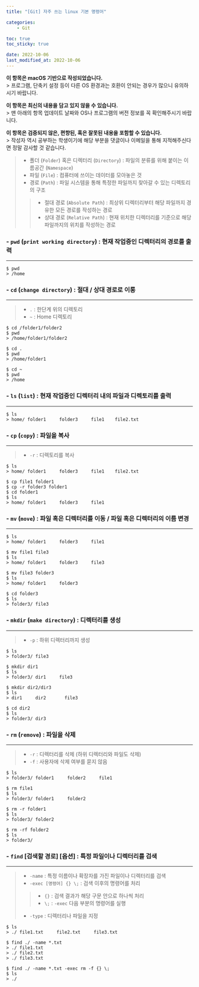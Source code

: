 ```yaml
---
title: "[Git] 자주 쓰는 linux 기본 명령어"

categories:
    - Git

toc: true
toc_sticky: true

date: 2022-10-06
last_modified_at: 2022-10-06
---
```


<p class="notice--info"><strong>이 항목은 macOS 기반으로 작성되었습니다.</strong><br>> 프로그램, 단축키 설정 등이 다른 OS 환경과는 호환이 안되는 경우가 많으니 유의하시기 바랍니다.</p>

<p class="notice--danger"><strong>이 항목은 최신의 내용을 담고 있지 않을 수 있습니다.</strong><br>> 맨 아래의 항목 업데이트 날짜와 OS나 프로그램의 버전 정보를 꼭 확인해주시기 바랍니다.</p>

<p class="notice--warning"><strong>이 항목은 검증되지 않은, 편향된, 혹은 잘못된 내용을 포함할 수 있습니다.</strong><br>> 작성자 역시 공부하는 학생이기에 해당 부분을 댓글이나 이메일을 통해 지적해주신다면 정말 감사할 것 같습니다.</p>

> - 폴더 (```Folder```) 혹은 디렉터리 (```Directory```) : 파일의 분류를 위해 붙이는 이름공간 (```Namespace```)
> - 파일 (```File```) : 컴퓨터에 쓰이는 데이터를 모아놓은 것
> - 경로 (```Path```) : 파일 시스템을 통해 특정한 파일까지 찾아갈 수 있는 디렉토리의 구조
>> - 절대 경로 (```Absolute Path```) : 최상위 디렉터리부터 해당 파일까지 경유한 모든 경로를 작성하는 경로
>> - 상대 경로 (```Relative Path```) : 현재 위치한 디렉터리를 기준으로 해당 파일까지의 위치를 작성하는 경로

### - ```pwd``` (```print working directory```) : 현재 작업중인 디렉터리의 경로를 출력
<hr>

```
$ pwd
> /home
```

### - ```cd``` (```change directory```) : 절대 / 상대 경로로 이롱
<hr>

> - ```.``` : 한단계 위의 디렉토리
> - ```~``` : Home 디렉토리

```
$ cd /folder1/folder2
$ pwd
> /home/folder1/folder2

$ cd .
$ pwd
> /home/folder1

$ cd ~
$ pwd
> /home
```

### - ```ls``` (```list```) : 현재 작업중인 디렉터리 내의 파일과 디렉토리를 출력
<hr>

```
$ ls
> home/ folder1     folder3     file1    file2.txt
```

### - ```cp``` (```copy```) : 파일을 복사
<hr>

> - ```-r``` : 디렉토리를 복사

```
$ ls
> home/ folder1     folder3     file1    file2.txt

$ cp file1 folder1
$ cp -r folder3 folder1
$ cd folder1
$ ls
> home/ folder1     folder3     file1
```

### - ```mv``` (```move```) : 파일 혹은 디렉터리를 이동 / 파일 혹은 디렉터리의 이름 변경
<hr>

```
$ ls
> home/ folder1     folder3     file1

$ mv file1 file3
$ ls
> home/ folder1     folder3     file3

$ mv file3 folder3
$ ls
> home/ folder1     folder3

$ cd folder3
$ ls
> folder3/ file3
```

### - ```mkdir``` (```make directory```) : 디렉터리를 생성
<hr>

> - ```-p``` : 하위 디렉터리까지 생성

```
$ ls
> folder3/ file3

$ mkdir dir1
$ ls
> folder3/ dir1     file3

$ mkdir dir2/dir3
$ ls
> dir1     dir2       file3

$ cd dir2
$ ls
> folder3/ dir3
```

### - ```rm``` (```remove```) : 파일을 삭제
<hr>

> - ```-r``` : 디렉터리를 삭제 (하위 디렉터리와 파일도 삭제)
> - ```-f``` : 사용자에 삭제 여부를 묻지 않음

```
$ ls
> folder3/ folder1     folder2     file1

$ rm file1
$ ls
> folder3/ folder1     folder2

$ rm -r folder1
$ ls
> folder3/ folder2

$ rm -rf folder2
$ ls
> folder3/
```

### - ```find``` [검색할 경로] [옵션] : 특정 파일이나 디렉터리를 검색
<hr>

> - ```-name``` : 특정 이름이나 확장자를 가진 파일이나 디렉터리를 검색
> - ```-exec [명령어] {} \;``` : 검색 이후의 명령어를 처리
>> - ```{}``` : 검색 결과가 해당 구문 안으로 하나씩 처리
>> - ```\;``` : ```-exec``` 다음 부분의 명령어를 실행
> - ```-type``` : 디렉터리나 파일을 지정

```
$ ls
> ./ file1.txt     file2.txt     file3.txt

$ find ./ -name *.txt
> ./ file1.txt     
> ./ file2.txt     
> ./ file3.txt

$ find ./ -name *.txt -exec rm -f {} \;
$ ls
> ./
```